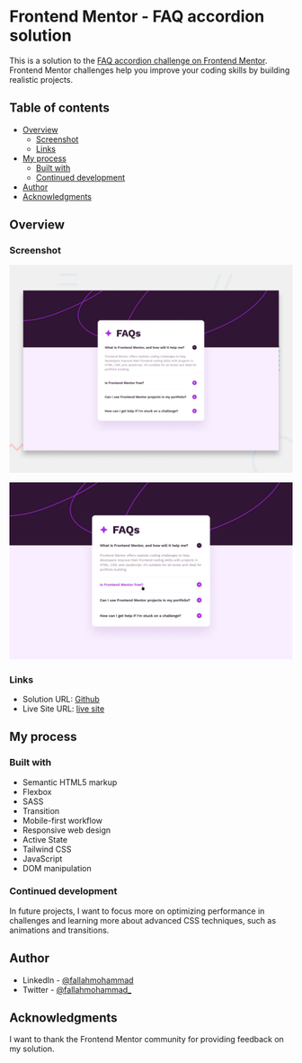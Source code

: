 # Frontend Mentor - FAQ accordion solution

This is a solution to the [FAQ accordion challenge on Frontend Mentor](https://www.frontendmentor.io/challenges/faq-accordion-wyfFdeBwBz). Frontend Mentor challenges help you improve your coding skills by building realistic projects.

## Table of contents

- [Overview](#overview)
  - [Screenshot](#screenshot)
  - [Links](#links)
- [My process](#my-process)
  - [Built with](#built-with)
  - [Continued development](#continued-development)
- [Author](#author)
- [Acknowledgments](#acknowledgments)

## Overview

### Screenshot

![Desktop](./design/desktop-preview.jpg)

![Mobile](./design/active-states.jpg)

### Links

- Solution URL: [Github](https://github.com/mohammadfallah7/FAQ-Accordion.git)
- Live Site URL: [live site](https://faq-accordion-delta-liart.vercel.app/)

## My process

### Built with

- Semantic HTML5 markup
- Flexbox
- SASS
- Transition
- Mobile-first workflow
- Responsive web design
- Active State
- Tailwind CSS
- JavaScript
- DOM manipulation

### Continued development

In future projects, I want to focus more on optimizing performance in challenges and learning more about advanced CSS techniques, such as animations and transitions.

## Author

- LinkedIn - [@fallahmohammad](https://www.linkedin.com/in/fallahmohammad/)
- Twitter - [@fallahmohammad\_](https://www.twitter.com/fallahmohammad_)

## Acknowledgments

I want to thank the Frontend Mentor community for providing feedback on my solution.
